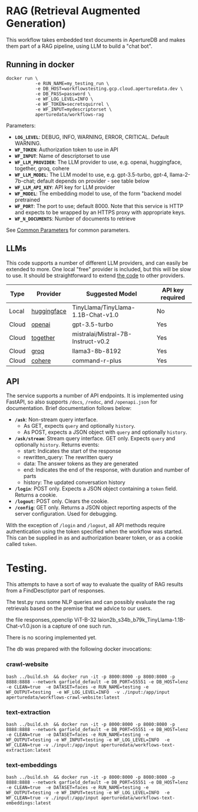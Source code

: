 # RAG (Retrieval Augmented Generation)

This workflow takes embedded text documents in ApertureDB and makes them part of a RAG pipeline, using LLM to build a "chat bot".

## Running in docker

```
docker run \
           -e RUN_NAME=my_testing_run \
           -e DB_HOST=workflowstesting.gcp.cloud.aperturedata.dev \
           -e DB_PASS=password \
           -e WF_LOG_LEVEL=INFO \
           -e WF_TOKEN=secretsquirrel \
           -e WF_INPUT=mydescriptorset \
           aperturedata/workflows-rag
```

Parameters:
* **`LOG_LEVEL`**: DEBUG, INFO, WARNING, ERROR, CRITICAL. Default WARNING.
* **`WF_TOKEN`**: Authorization token to use in API
* **`WF_INPUT`**: Name of descriptorset to use
* **`WF_LLM_PROVIDER`**: The LLM provider to use, e.g. openai, huggingface, together, groq, cohere
* **`WF_LLM_MODEL`**: The LLM model to use, e.g. gpt-3.5-turbo, gpt-4, llama-2-7b-chat; default depends on provider - see table below
* **`WF_LLM_API_KEY`**: API key for LLM provider
* **`WF_MODEL`**: The embedding model to use, of the form "backend model pretrained
* **`WF_PORT`**: The port to use; default 8000. Note that this service is HTTP and expects to be wrapped by an HTTPS proxy with appropriate keys.
* **`WF_N_DOCUMENTS`**: Number of documents to retrieve

See [Common Parameters](../../README.md#common-parameters) for common parameters.

## LLMs

This code supports a number of different LLM providers, and can easily be extended to more. One local "free" provider is included, but this will be slow to use. It should be straightforward to extend [the code](app/llm.py) to other providers.

| Type | Provider | Suggested Model | API key required |
| --- | --- | --- | --- |
| Local | [huggingface](https://huggingface.co/models) | TinyLlama/TinyLlama-1.1B-Chat-v1.0 | No |
| Cloud | [openai](https://platform.openai.com/docs/models) | gpt-3.5-turbo | Yes |
| Cloud | [together](https://www.together.ai/models) | mistralai/Mistral-7B-Instruct-v0.2 | Yes |
| Cloud | [groq](https://console.groq.com/docs/models) | llama3-8b-8192 | Yes |
| Cloud | [cohere](https://docs.cohere.com/v2/docs/models) | command-r-plus | Yes |

## API

The service supports a number of API endpoints. It is implemented using FastAPI, so also supports `/docs`, `/redoc`, and `/openapi.json` for documentation. Brief documentation follows below:

* **`/ask`**: Non-stream query interface.
    * As GET, expects `query` and optionally `history`.
    * As POST, expects a JSON object with `query` and optionally `history`.
* **`/ask/stream`**: Stream query interface. GET only. Expects `query` and optionally `history`.  Returns events:
  * start: Indicates the start of the response
  * rewritten_query: The rewritten query
  * data: The answer tokens as they are generated
  * end: Indicates the end of the response, with duration and number of parts
  * history: The updated conversation history
* **`/login`**: POST only. Expects a JSON object containing a `token` field. Returns a cookie.
* **`/logout`**: POST only. Clears the cookie.
* **`/config`**: GET only. Returns a JSON object reporting aspects of the server configuration. Used for debugging.

With the exception of `/login` and `/logout`, all API methods require authentication using the token specified when the workflow was started. This can be supplied in as and authorization bearer token, or as a cookie called `token`.

# Testing.
This attempts to have a sort of way to evaluate the quality of RAG results from a FindDesctiptor part of responses.

The test.py runs some NLP queries and can possibly evaluate the rag retrievals based on the premise that we advice to our users.

the file responses_openclip ViT-B-32 laion2b_s34b_b79k_TinyLlama-1.1B-Chat-v1.0.json is a capture of one such run.

There is no scoring implemented yet.

The db was prepared with the following docker invocations:

### crawl-website
```
bash ../build.sh  && docker run -it -p 8000:8000 -p 8080:8080 -p 8888:8888 --network garfield_default -e DB_PORT=55551 -e DB_HOST=lenz  -e CLEAN=true  -e DATASET=faces -e RUN_NAME=testing -e WF_OUTPUT=testing  -e WF_LOG_LEVEL=INFO  -v ./input:/app/input aperturedata/workflows-crawl-website:latest
```

### text-extraction
```
bash ../build.sh  && docker run -it -p 8000:8000 -p 8080:8080 -p 8888:8888 --network garfield_default -e DB_PORT=55551 -e DB_HOST=lenz  -e CLEAN=true  -e DATASET=faces -e RUN_NAME=testing -e WF_OUTPUT=testing -e WF_INPUT=testing -e WF_LOG_LEVEL=INFO  -e WF_CLEAN=true -v ./input:/app/input aperturedata/workflows-text-extraction:latest
```

### text-embeddings
```
bash ../build.sh  && docker run -it -p 8000:8000 -p 8080:8080 -p 8888:8888 --network garfield_default -e DB_PORT=55551 -e DB_HOST=lenz  -e CLEAN=true  -e DATASET=faces -e RUN_NAME=testing -e WF_OUTPUT=testing -e WF_INPUT=testing -e WF_LOG_LEVEL=INFO  -e WF_CLEAN=true -v ./input:/app/input aperturedata/workflows-text-embeddings:latest
```